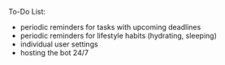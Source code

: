 To-Do List:

- periodic reminders for tasks with upcoming deadlines
- periodic reminders for lifestyle habits (hydrating, sleeping)
- individual user settings
- hosting the bot 24/7
